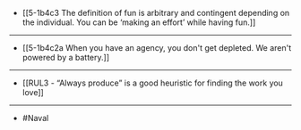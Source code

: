 - [[5-1b4c3 The definition of fun is arbitrary and contingent depending on the individual. You can be ‘making an effort’ while having fun.]]
---
- [[5-1b4c2a When you have an agency, you don't get depleted. We aren't powered by a battery.]]
---
- [[RUL3 - “Always produce” is a good heuristic for finding the work you love]]
---
- #Naval
